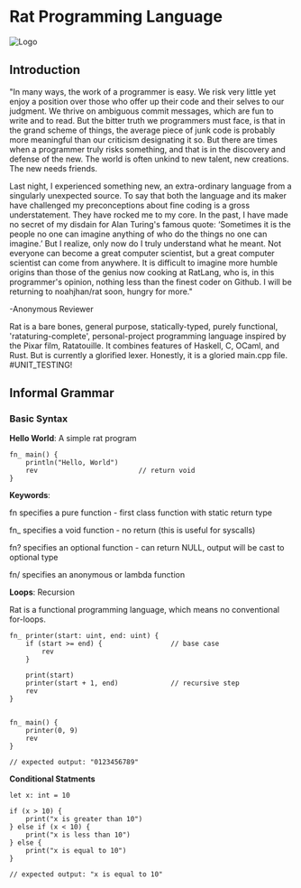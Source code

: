# Rat Programming Language

![Logo](https://drive.google.com/file/d/1jwxTDwpeA-kuMMf8XcHIrQ9uX0K0vFPl/view?usp=share_link)

## Introduction

"In many ways, the work of a programmer is easy. We risk very little yet enjoy a position over those who offer up their code and their selves to our judgment. We thrive on ambiguous commit messages, which are fun to write and to read. But the bitter truth we programmers must face, is that in the grand scheme of things, the average piece of junk code is probably more meaningful than our criticism designating it so. But there are times when a programmer truly risks something, and that is in the discovery and defense of the new. The world is often unkind to new talent, new creations. The new needs friends.

Last night, I experienced something new, an extra-ordinary language from a singularly unexpected source. To say that both the language and its maker have challenged my preconceptions about fine coding is a gross understatement. They have rocked me to my core. In the past, I have made no secret of my disdain for Alan Turing's famous quote: ‘Sometimes it is the people no one can imagine anything of who do the things no one can imagine.’ But I realize, only now do I truly understand what he meant. Not everyone can become a great computer scientist, but a great computer scientist can come from anywhere. It is difficult to imagine more humble origins than those of the genius now cooking at RatLang, who is, in this programmer's opinion, nothing less than the finest coder on Github. I will be returning to noahjhan/rat soon, hungry for more."

-Anonymous Reviewer

Rat is a bare bones, general purpose, statically-typed, purely functional, 'rataturing-complete', personal-project programming language inspired by the Pixar film, Ratatouille. It combines features of Haskell, C, OCaml, and Rust. But is currently a glorified lexer. Honestly, it is a gloried main.cpp file. #UNIT_TESTING! 

## Informal Grammar

### Basic Syntax

**Hello World**: A simple rat program

    fn_ main() {
        println("Hello, World")
        rev                         // return void
    }

**Keywords**: 

fn specifies a pure function - first class function with static return type

fn_ specifies a void function - no return (this is useful for syscalls) 

fn? specifies an optional function - can return NULL, output will be cast to optional type

fn/ specifies an anonymous or lambda function

**Loops**: Recursion

Rat is a functional programming language, which means no conventional for-loops. 

    fn_ printer(start: uint, end: uint) {
        if (start >= end) {                 // base case
            rev
        }

        print(start)
        printer(start + 1, end)             // recursive step 
        rev
    }


    fn_ main() {
        printer(0, 9)
        rev
    }
    
    // expected output: "0123456789"

**Conditional Statments**

    let x: int = 10

    if (x > 10) {
        print("x is greater than 10")
    } else if (x < 10) {
        print("x is less than 10")
    } else {
        print("x is equal to 10")
    }

    // expected output: "x is equal to 10"
